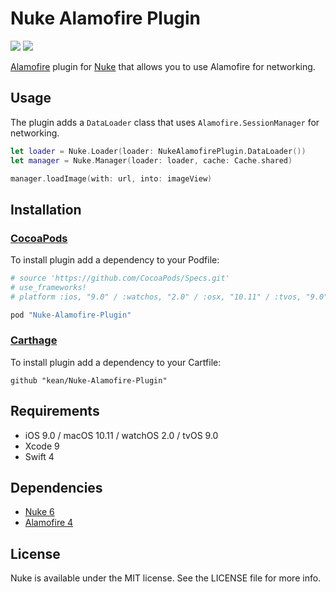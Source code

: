 # Nuke Alamofire Plugin

<p align="left">
<a href="https://cocoapods.org"><img src="https://img.shields.io/cocoapods/v/Nuke-Alamofire-Plugin.svg"></a>
<a href="https://github.com/Carthage/Carthage"><img src="https://img.shields.io/badge/Carthage-compatible-4BC51D.svg?style=flat"></a>
</p>

[Alamofire](https://github.com/Alamofire/Alamofire) plugin for [Nuke](https://github.com/kean/Nuke) that allows you to use Alamofire for networking.

## Usage

The plugin adds a `DataLoader` class that uses `Alamofire.SessionManager` for networking.

```swift
let loader = Nuke.Loader(loader: NukeAlamofirePlugin.DataLoader())
let manager = Nuke.Manager(loader: loader, cache: Cache.shared)

manager.loadImage(with: url, into: imageView)
```

## Installation

### [CocoaPods](http://cocoapods.org)

To install plugin add a dependency to your Podfile:

```ruby
# source 'https://github.com/CocoaPods/Specs.git'
# use_frameworks!
# platform :ios, "9.0" / :watchos, "2.0" / :osx, "10.11" / :tvos, "9.0"

pod "Nuke-Alamofire-Plugin"
```

### [Carthage](https://github.com/Carthage/Carthage)

To install plugin add a dependency to your Cartfile:

```
github "kean/Nuke-Alamofire-Plugin"
```

## Requirements
- iOS 9.0 / macOS 10.11 / watchOS 2.0 / tvOS 9.0
- Xcode 9
- Swift 4

## Dependencies
- [Nuke 6](https://github.com/kean/Nuke)
- [Alamofire 4](https://github.com/Alamofire/Alamofire)

## License

Nuke is available under the MIT license. See the LICENSE file for more info.
